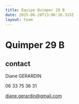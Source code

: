 ```yaml
---
title: Équipe Quimper 29 B
date: 2025-06-20T13:06:16.315Z
layout: team
---
```


# Quimper 29 B



## contact 

Diane GERARDIN

06 33 75 36 31

diane.gerardin@gmail.com

